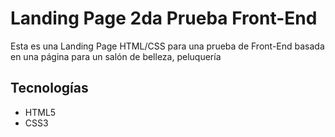 # Landing Page 2da Prueba Front-End

Esta es una Landing Page HTML/CSS para una prueba de Front-End basada en una página para un salón de belleza, peluquería

## Tecnologías
- HTML5
- CSS3
